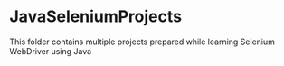 # JavaSeleniumProjects
This folder contains multiple projects prepared while learning Selenium WebDriver using Java
